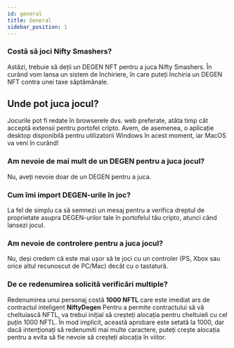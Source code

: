 ```yaml
---
id: general
title: General
sidebar_position: 1
---
```


### **Costă să joci Nifty Smashers?**

Astăzi, trebuie să deții un DEGEN NFT pentru a juca Nifty Smashers. În curând vom lansa un sistem de închiriere, în care puteți închiria un DEGEN NFT contra unei taxe săptămânale.

## Unde pot juca jocul?

Jocurile pot fi redate în browserele dvs. web preferate, atâta timp cât acceptă extensii pentru portofel cripto. Avem, de asemenea, o aplicație desktop disponibilă pentru utilizatorii Windows în acest moment, iar MacOS va veni în curând!

### **Am nevoie de mai mult de un DEGEN pentru a juca jocul?**

Nu, aveți nevoie doar de un DEGEN pentru a juca.

### Cum îmi import DEGEN-urile în joc?

La fel de simplu ca să semnezi un mesaj pentru a verifica dreptul de proprietate asupra DEGEN-urilor tale în portofelul tău cripto, atunci când lansezi jocul.

### **Am nevoie de controlere pentru a juca jocul?**

Nu, deși credem că este mai ușor să te joci cu un controler (PS, Xbox sau orice altul recunoscut de PC/Mac) decât cu o tastatură.

### De ce redenumirea solicită verificări multiple?

Redenumirea unui personaj costă **1000 NFTL** care este imediat ars de contractul inteligent **NiftyDegen** Pentru a permite contractului să vă cheltuiască NFTL, va trebui inițial să creșteți alocația pentru cheltuieli cu cel puțin 1000 NFTL. În mod implicit, această aprobare este setată la 1000, dar dacă intenționați să redenumiti mai multe caractere, puteți crește alocația pentru a evita să fie nevoie să creșteți alocația în viitor.
